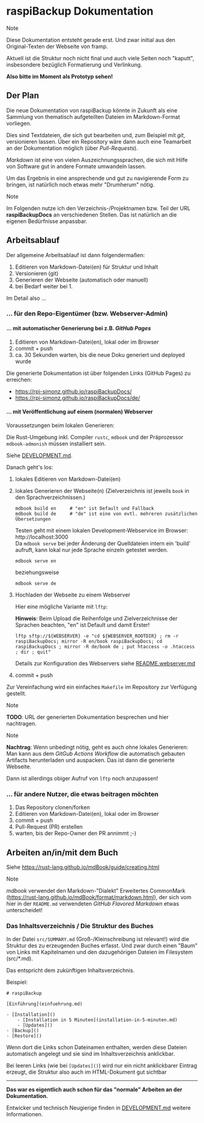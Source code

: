 # raspiBackup Dokumentation


> [!NOTE]
> Diese Dokumentation entsteht gerade erst.
> Und zwar initial aus den Original-Texten der Webseite von framp.
>
> Aktuell ist die Struktur noch nicht final und auch viele Seiten noch "kaputt",
> insbesondere bezüglich Formatierung und Verlinkung.
>
> **Also bitte im Moment als Prototyp sehen!**


## Der Plan

Die neue Dokumentation von raspiBackup könnte in Zukunft als eine Sammlung
von thematisch aufgeteilten Dateien im Markdown-Format vorliegen.

Dies sind Textdateien, die sich gut bearbeiten und, zum Beispiel mit *git*, versionieren lassen.
Über ein Repository wäre dann auch eine Teamarbeit an der Dokumentation möglich (über *Pull-Requests*).

*Markdown* ist eine von vielen Auszeichnungssprachen,
die sich mit Hilfe von Software gut in andere Formate umwandeln lassen.

Um das Ergebnis in eine ansprechende und gut zu navigierende Form zu bringen,
ist natürlich noch etwas mehr "Drumherum" nötig.

> [!NOTE]
> Im Folgenden nutze ich den Verzeichnis-/Projektnamen bzw. Teil der URL **raspiBackupDocs** an verschiedenen Stellen.
> Das ist natürlich an die eigenen Bedürfnisse anpassbar.


## Arbeitsablauf

Der allgemeine Arbeitsablauf ist dann folgendermaßen:

  1. Editieren von Markdown-Datei(en) für Struktur und Inhalt
  1. Versionieren (git)
  1. Generieren der Webseite (automatisch oder manuell)
  1. bei Bedarf weiter bei 1.

Im Detail also ...

### ... für den Repo-Eigentümer (bzw. Webserver-Admin)

#### ... mit automatischer Generierung bei z.B. *GitHub Pages*

  1. Editieren von Markdown-Datei(en), lokal oder im Browser
  1. commit + push
  1. ca. 30 Sekunden warten, bis die neue Doku generiert und deployed wurde

Die generierte Dokumentation ist über folgenden Links (GitHub Pages) zu erreichen:

  - https://rpi-simonz.github.io/raspiBackupDocs/
  - https://rpi-simonz.github.io/raspiBackupDocs/de/



#### ... mit Veröffentlichung auf einem (normalen) Webserver

Voraussetzungen beim lokalen Generieren:

Die Rust-Umgebung inkl. Compiler `rustc`, `mdbook` und der Präprozessor `mdbook-admonish` müssen installiert sein.

Siehe [DEVELOPMENT.md](DEVELOPMENT.md).


Danach geht's los:

  1. lokales Editieren von Markdown-Datei(en)
  1. lokales Generieren der Webseite(n)
     (Zielverzeichnis ist jeweils `book` in den Sprachverzeichnissen.)

         mdbook build en     # "en" ist Default und Fallback
         mdbook build de     # "de" ist eine von evtl. mehreren zusätzlichen Übersetzungen

     Testen geht mit einem lokalen Development-Webservice im Browser: http://localhost:3000  
     Da `mdbook serve` bei jeder Änderung der Quelldateien intern ein 'build' aufruft,
     kann lokal nur jede Sprache einzeln getestet werden.

         mdbook serve en

     beziehungsweise

         mdbook serve de

  1. Hochladen der Webseite zu einem Webserver

     Hier eine mögliche Variante mit `lftp`:

     **Hinweis**: Beim Upload die Reihenfolge und Zielverzeichnisse der Sprachen beachten, "en" ist Default und damit Erster!

         lftp sftp://${WEBSERVER} -e "cd ${WEBSERVER_ROOTDIR} ; rm -r raspiBackupDocs; mirror -R en/book raspiBackupDocs; cd raspiBackupDocs ; mirror -R de/book de ; put htaccess -o .htaccess ; dir ; quit"

     Details zur Konfiguration des Webservers siehe [README.webserver.md](README.webserver.md)

  1. commit + push

Zur Vereinfachung wird ein einfaches `Makefile` im Repository zur Verfügung gestellt.

> [!NOTE]
> **TODO**: URL der generierten Dokumentation besprechen und hier nachtragen.

> [!NOTE]
> **Nachtrag**:
> Wenn unbedingt nötig, geht es auch ohne lokales Generieren:  
> Man kann aus dem *GitGub Actions Workflow* die automatisch gebauten Artifacts herunterladen und auspacken.
> Das ist dann die generierte Webseite.
>
> Dann ist allerdings obiger Aufruf von `lftp` noch anzupassen!



### ... für andere Nutzer, die etwas beitragen möchten

  1. Das Repository clonen/forken
  1. Editieren von Markdown-Datei(en), lokal oder im Browser
  1. commit + push
  1. Pull-Request (PR) erstellen
  1. warten, bis der Repo-Owner den PR annimmt  ;-)




## Arbeiten an/in/mit dem Buch

Siehe <https://rust-lang.github.io/mdBook/guide/creating.html>

> [!NOTE]
> *mdbook* verwendet den Markdown-"Dialekt"
> Erweitertes CommonMark (<https://rust-lang.github.io/mdBook/format/markdown.html>),
> der sich vom hier in der `README.md` verwendeten *GitHub Flavored Markdown* etwas unterscheidet!


### Das Inhaltsverzeichnis / Die Struktur des Buches

In der Datei `src/SUMMARY.md` (Groß-/Kleinschreibung ist relevant!) wird die Struktur des zu erzeugenden Buches erfasst.
Und zwar durch einen "Baum" von Links mit Kapitelnamen und den dazugehörigen Dateien im Filesystem (src/*.md).

Das entspricht dem zukünftigen Inhaltsverzeichnis.

Beispiel:

    # raspiBackup

    [Einführung](einfuehrung.md)

    - [Installation]()
        - [Installation in 5 Minuten](installation-in-5-minuten.md)
        - [Updates]()
    - [Backup]()
    - [Restore]()

Wenn dort die Links schon Dateinamen enthalten, werden diese Dateien automatisch angelegt
und sie sind im Inhaltsverzeichnis anklickbar.

Bei leeren Links (wie bei `[Updates]()`) wird nur ein nicht anklickbarer Eintrag erzeugt,
die Struktur also auch im HTML-Dokument gut sichtbar

-----------------------------

**Das war es eigentlich auch schon für das "normale" Arbeiten an der Dokumentation.**

Entwicker und technisch Neugierige finden in [DEVELOPMENT.md](DEVELOPMENT.md) weitere Informationen.

